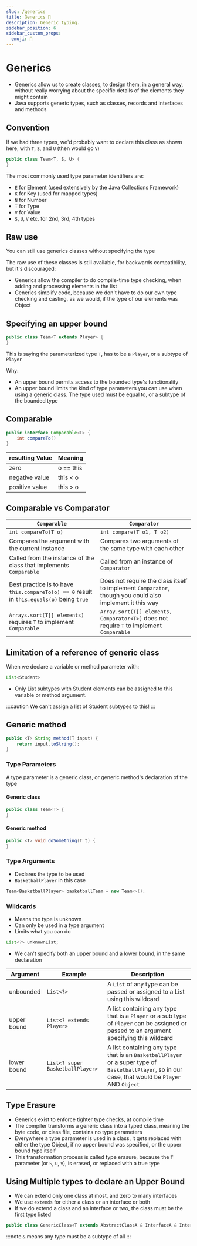 ```yaml
---
slug: /generics
title: Generics 🧬
description: Generic typing.
sidebar_position: 6
sidebar_custom_props:
  emoji: 🧬
---
```


# Generics 

* Generics allow us to create classes, to design them, in a general way, without really worrying about the specific
  details of the elements they might contain
* Java supports generic types, such as classes, records and interfaces and methods

## Convention

If we had three types, we'd probably want to declare this class as shown here, with `T`, `S`, and `U` (then would
go `V`)

```java
public class Team<T, S, U> {
}
```

The most commonly used type parameter identifiers are:

* `E` for Element (used extensively by the Java Collections Framework)
* `K` for Key (used for mapped types)
* `N` for Number
* `T` for Type
* `V` for Value
* `S`, `U`, `V` etc. for 2nd, 3rd, 4th types

## Raw use

You can still use generics classes without specifying the type

The raw use of these classes is still available, for backwards compatibility, but it's discouraged:

* Generics allow the compiler to do compile-time type checking, when adding and processing elements in the list
* Generics simplify code, because we don't have to do our own type checking and casting, as we would, if the type of our
  elements was Object

## Specifying an upper bound

```java
public class Team<T extends Player> {
}
```

This is saying the parameterized type `T`, has to be a `Player`, or a subtype of `Player`

Why:

* An upper bound permits access to the bounded type's functionality
* An upper bound limits the kind of type parameters you can use when using a generic class. The type used must be equal
  to, or a subtype of the bounded type

## Comparable

```java
public interface Comparable<T> {
    int compareTo()
}
```

| resulting Value | Meaning   |
|-----------------|-----------|
| zero            | o == this |
| negative value  | this < o  |
| positive value  | this > o  |

## Comparable vs Comparator

| `Comparable`                                                                              | `Comparator`                                                                                             |
|-------------------------------------------------------------------------------------------|----------------------------------------------------------------------------------------------------------|
| `int compareTo(T o)`                                                                      | `int compare(T o1, T o2)`                                                                                |
| Compares the argument with the current instance                                           | Compares two arguments of the same type with each other                                                  |
| Called from the instance of the class that implements `Comparable`                        | Called from an instance of `Comparator`                                                                  |
| Best practice is to have `this.compareTo(o) == 0` result in `this.equals(o)` being `true` | Does not require the class itself to implement `Comparator`, though you could also implement it this way |
| `Arrays.sort(T[] elements)` requires `T` to implement `Comparable`                        | `Array.sort(T[] elements, Comparator<T>)` does not require `T` to implement `Comparable`                 |

## Limitation of a reference of generic class

When we declare a variable or method parameter with:

```java
List<Student>
```

* Only List subtypes with Student elements can be assigned to this variable or method argument.

:::caution
We can't assign a list of Student subtypes to this!
:::

## Generic method

```java
public <T> String method(T input) {
    return input.toString();
}
```

### Type Parameters

A type parameter is a generic class, or generic method's declaration of the type

#### Generic class

```java
public class Team<T> {
}
```

#### Generic method

```java
public <T> void doSomething(T t) {
}
```

### Type Arguments

* Declares the type to be used
* `BasketballPlayer` in this case

```java
Team<BasketballPlayer> basketballTeam = new Team<>();
```

### Wildcards

* Means the type is unknown
* Can only be used in a type argument
* Limits what you can do

```java
List<?> unknownList; 
```

* We can't specify both an upper bound and a lower bound, in the same declaration

| Argument    | Example                          | Description                                                                                                                                         |
|-------------|----------------------------------|-----------------------------------------------------------------------------------------------------------------------------------------------------|
| unbounded   | `List<?>`                        | A `List` of any type can be passed or assigned to a List using this wildcard                                                                        |
| upper bound | `List<? extends Player>`         | A list containing any type that is a `Player` or a sub type of `Player` can be assigned or passed to an argument specifying this wildcard           |
| lower bound | `List<? super BasketballPlayer>` | A list containing any type that is an `BasketballPlayer` or a super type of `BasketballPlayer`, so in our case, that would be `Player` AND `Object` |

## Type Erasure

* Generics exist to enforce tighter type checks, at compile time
* The compiler transforms a generic class into a typed class, meaning the byte code, or class file, contains no type
parameters
* Everywhere a type parameter is used in a class, it gets replaced with either the type Object, if no upper bound was
specified, or the upper bound type itself
* This transformation process is called type erasure, because the `T` parameter (or `S`, `U`, `V`), is erased, or replaced with a
true type

## Using Multiple types to declare an Upper Bound

* We can extend only one class at most, and zero to many interfaces
* We use `extends` for either a class or an interface or both
* If we do extend a class and an interface or two, the class must be the first type listed

```java
public class GenericClass<T extends AbstractClassA & InterfaceA & InterfaceB> {}
```

:::note
`&` means any type must be a subtype of all 
:::
